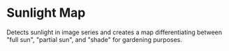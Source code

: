 # Sunlight Map
 Detects sunlight in image series and creates a map differentiating between "full sun", "partial sun", and "shade" for gardening purposes.
